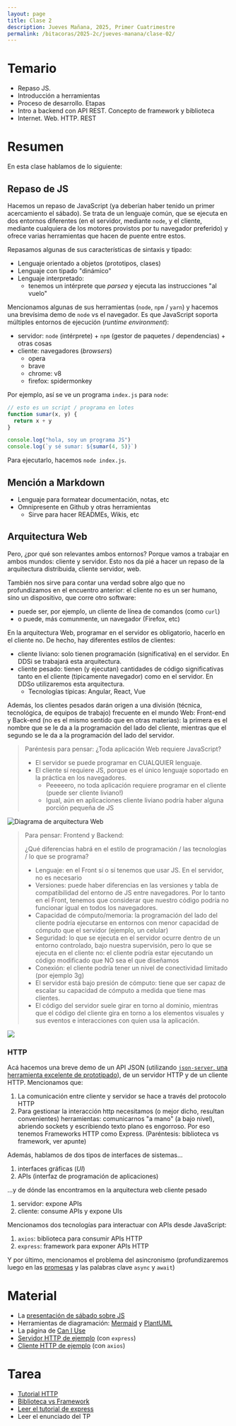 ```yaml
---
layout: page
title: Clase 2
description: Jueves Mañana, 2025, Primer Cuatrimestre
permalink: /bitacoras/2025-2c/jueves-manana/clase-02/
---
```


# Temario

 * Repaso JS.
 * Introducción a herramientas
 * Proceso de desarrollo. Etapas
 * Intro a backend con API REST. Concepto de framework y biblioteca
 * Internet. Web. HTTP. REST


# Resumen

En esta clase hablamos de lo siguiente:

## Repaso de JS

Hacemos un repaso de JavaScript (ya deberían haber tenido un primer acercamiento el sábado). Se trata de un lenguaje común, que se ejecuta en dos entornos diferentes (en el servidor, mediante `node`, y el cliente, mediante cualquiera de los motores provistos por tu navegador preferido) y ofrece varias herramientas que hacen de puente entre estos.

Repasamos algunas de sus características de sintaxis y tipado:

  - Lenguaje orientado a objetos (prototipos, clases)
  - Lenguaje con tipado "dinámico"
  - Lenguaje interpretado:
      - tenemos un intérprete que _parsea_ y ejecuta las instrucciones "al vuelo"


Mencionamos algunas de sus herramientas (`node`, `npm` / `yarn`) y hacemos una brevísima demo de `node` vs el navegador. Es que JavaScript soporta múltiples entornos de ejecución (_runtime environment_):

   - servidor: `node` (intérprete) + `npm` (gestor de paquetes / dependencias) + otras cosas
   - cliente: navegadores (_browsers_)
      - opera
      - brave
      - chrome: v8
      - firefox: spidermonkey


Por ejemplo, así se ve un programa `index.js` para `node`:

```javascript
// esto es un script / programa en lotes
function sumar(x, y) {
  return x + y
}

console.log("hola, soy un programa JS")
console.log(`y sé sumar: ${sumar(4, 5)}`)
```

Para ejecutarlo, hacemos `node index.js`.

## Mención a Markdown

- Lenguaje para formatear documentación, notas, etc
- Omnipresente en Github y otras herramientas
  - Sirve para hacer READMEs, Wikis, etc


## Arquitectura Web

Pero, ¿por qué son relevantes ambos entornos? Porque vamos a trabajar en ambos mundos: cliente y servidor. Esto nos da pié a hacer un repaso de la arquitectura distribuida, cliente servidor, web.

También nos sirve para contar una verdad sobre algo que no profundizamos en el encuentro anterior: el cliente no es un ser humano, sino un dispositivo, que corre otro software:

  - puede ser, por ejemplo, un cliente de línea de comandos (como `curl`)
  - o puede, más comunmente, un navegador (Firefox, etc)

En la arquitectura Web, programar en el servidor es obligatorio, hacerlo en el cliente no. De hecho, hay diferentes estilos de clientes:
  - cliente liviano: solo tienen programación (significativa) en el servidor. En DDSi se trabajará esta arquitectura.
  - cliente pesado: tienen (y ejecutan) cantidades de código significativas tanto en el cliente (tipicamente navegador) como en el servidor. En DDSo utilizaremos esta arquitectura.
     - Tecnologías típicas: Angular, React, Vue

Además, los clientes pesados darán origen a una división (técnica, tecnológica, de equipos de trabajo) frecuente en el mundo Web: Front-end y Back-end (no es el mismo sentido que en otras materias): la primera es el nombre que se le da a la programación del lado del cliente, mientras que el segundo se le da a la programación del lado del servidor.

>
> Paréntesis para pensar: ¿Toda aplicación Web requiere JavaScript?
>
>  - El servidor se puede programar en CUALQUIER lenguaje.
>  - El cliente sí requiere JS, porque es el único lenguaje soportado en la práctica en los navegadores.
>      - Peeeeero, no toda aplicación requiere programar en el cliente (puede ser cliente liviano!)
>      - Igual, aún en aplicaciones cliente liviano podría haber alguna porción pequeña de JS
>

![Diagrama de arquitectura Web](https://www.plantuml.com/plantuml/png/IqmkoIzI22qkJIpAJEJYuihBJqbLSCx9JCqhIOLmWbEBoZ9JyekukA2g57Jju2gWD508hWu0)


>
> Para pensar: Frontend y Backend:
>
> ¿Qué diferencias habrá en el estilo de programación / las tecnologías / lo que se programa?
>   - Lenguaje: en el Front sí o sí tenemos que usar JS. En el servidor, no es necesario
>   - Versiones: puede haber diferencias en las versiones y tabla de compatibilidad del entorno de JS entre navegadores. Por lo tanto en el Front, tenemos que considerar que nuestro código podría no funcionar igual en todos los navegadores.
>   - Capacidad de cómputo/memoria: la programación del lado del cliente podría ejecutarse en entornos con menor capacidad de cómputo que el servidor (ejemplo, un celular)
>   - Seguridad: lo que se ejecuta en el servidor ocurre dentro de un entorno controlado, bajo nuestra supervisión, pero lo que se ejecuta en el cliente no: el cliente podría estar ejecutando un código modificado que NO sea el que diseñamos
>   - Conexión: el cliente podría tener un nivel de conectividad limitado (por ejemplo 3g)
>   - El servidor está bajo presión de cómputo: tiene que ser capaz de escalar su capacidad de cómputo a medida que tiene mas clientes.
>   - El código del servidor suele girar en torno al dominio, mientras que el código del cliente gira en torno a los elementos visuales y sus eventos e interacciones con quien usa la aplicación.


![](https://www.plantuml.com/plantuml/png/oyjFILK8JYqgoqp9B-82yvnpCbFpIbAvk1Iu4fDByeiKGejB4uioKnMuk60iNJkuAWWD4a8O0m00)

### HTTP

Acá hacemos una breve demo de un API JSON (utilizando [`json-server`, una herramienta excelente de prototipado](https://github.com/typicode/json-server)), de un servidor HTTP y de un cliente HTTP. Mencionamos que:

1. La comunicación entre cliente y servidor se hace a través del protocolo HTTP
2. Para gestionar la interacción http necesitamos (o mejor dicho, resultan convenientes) herramientas: comunicarnos "a mano" (a bajo nivel), abriendo sockets y escribiendo texto plano es engorroso. Por eso tenemos Frameworks HTTP como Express. (Paréntesis: biblioteca vs framework, ver apunte)

Además, hablamos de dos tipos de interfaces de sistemas...
   1. interfaces gráficas (_UI_)
   2. APIs (interfaz de programación de aplicaciones)

...y de dónde las encontramos en la arquitectura web cliente pesado
   1. servidor: expone APIs
   2. cliente: consume APIs y expone UIs

Mencionamos dos tecnologías para interactuar con APIs desde JavaScript:
   1. `axios`: biblioteca para consumir APIs HTTP
   2. `express`: framework para exponer APIs HTTP

Y por último, mencionamos el problema del asincronismo (profundizaremos luego en las [promesas](https://developer.mozilla.org/es/docs/Web/JavaScript/Reference/Global_Objects/Promise) y las palabras clave `async` y `await`)


# Material

 * La [presentación de sábado sobre JS](https://docs.google.com/presentation/d/1DSlTheHfB-q5oMV98c9DQGYWgjIG6RV38k3JpKeDv7E/edit?slide=id.p1#slide=id.p1)
 * Herramientas de diagramación: [Mermaid](https://mermaid.js.org/) y [PlantUML](https://www.plantuml.com/)
 * La página de [Can I Use](https://caniuse.com/)
 * [Servidor HTTP de ejemplo](https://github.com/flbulgarelli/http-tutorial/tree/node-client) (con `express`)
 * [Cliente HTTP de ejemplo](https://github.com/flbulgarelli/http-tutorial/tree/node-server) (con `axios`)

# Tarea

 * [Tutorial HTTP](https://github.com/flbulgarelli/http-tutorial)
 * [Biblioteca vs Framework](https://docs.google.com/document/d/1D_MCoh4J8kL1MAKNlbDgAMu2nYxri-81nZBYOPFWnO0/edit?tab=t.0#heading=h.6ab0fffv8tld)
 * [Leer el tutorial de express](https://docs.google.com/document/d/1Nn6GMzm7bD9tvVi_wGjLbt8X4KEk5IChzXdPpEFK4vY/edit?tab=t.0#heading=h.halhyllz00mo)
 * Leer el enunciado del TP
